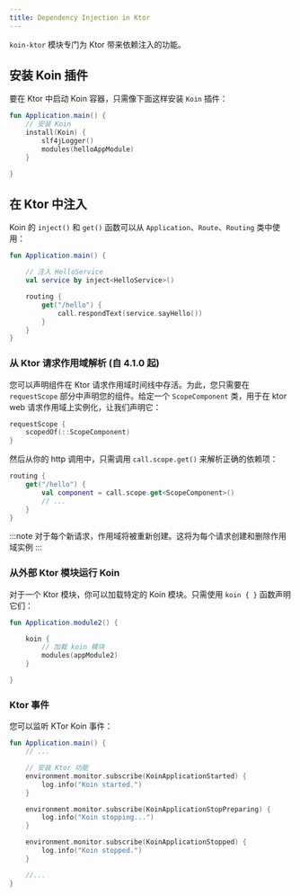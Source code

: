 ```yaml
---
title: Dependency Injection in Ktor
---
```

`koin-ktor` 模块专门为 Ktor 带来依赖注入的功能。

## 安装 Koin 插件

要在 Ktor 中启动 Koin 容器，只需像下面这样安装 `Koin` 插件：

```kotlin
fun Application.main() {
    // 安装 Koin
    install(Koin) {
        slf4jLogger()
        modules(helloAppModule)
    }

}
```

## 在 Ktor 中注入

Koin 的 `inject()` 和 `get()` 函数可以从 `Application`、`Route`、`Routing` 类中使用：

```kotlin
fun Application.main() {

    // 注入 HelloService
    val service by inject<HelloService>()

    routing {
        get("/hello") {
            call.respondText(service.sayHello())
        }
    }
}
```

### 从 Ktor 请求作用域解析 (自 4.1.0 起)

您可以声明组件在 Ktor 请求作用域时间线中存活。为此，您只需要在 `requestScope` 部分中声明您的组件。给定一个 `ScopeComponent` 类，用于在 ktor web 请求作用域上实例化，让我们声明它：

```kotlin
requestScope {
    scopedOf(::ScopeComponent)
}
```

然后从你的 http 调用中，只需调用 `call.scope.get()` 来解析正确的依赖项：

```kotlin
routing {
    get("/hello") {
        val component = call.scope.get<ScopeComponent>()
        // ... 
    }
}
```

:::note
对于每个新请求，作用域将被重新创建。这将为每个请求创建和删除作用域实例
:::

### 从外部 Ktor 模块运行 Koin

对于一个 Ktor 模块，你可以加载特定的 Koin 模块。只需使用 `koin { }` 函数声明它们：

```kotlin
fun Application.module2() {

    koin {
        // 加载 koin 模块
        modules(appModule2)
    }

}
```

### Ktor 事件

您可以监听 KTor Koin 事件：

```kotlin
fun Application.main() {
    // ...

    // 安装 Ktor 功能
    environment.monitor.subscribe(KoinApplicationStarted) {
        log.info("Koin started.")
    }

    environment.monitor.subscribe(KoinApplicationStopPreparing) {
        log.info("Koin stopping...")
    }

    environment.monitor.subscribe(KoinApplicationStopped) {
        log.info("Koin stopped.")
    }

    //...
}
```
